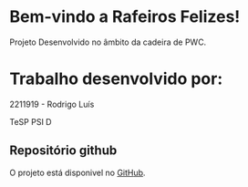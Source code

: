 # Bem-vindo a Rafeiros Felizes!

Projeto Desenvolvido no âmbito da cadeira de PWC.

# Trabalho desenvolvido por:

2211919 - Rodrigo Luís

TeSP PSI D

## Repositório github

O projeto está disponivel no [GitH](www.github.com/linhk9/Projeto-PWC)[ub]().
